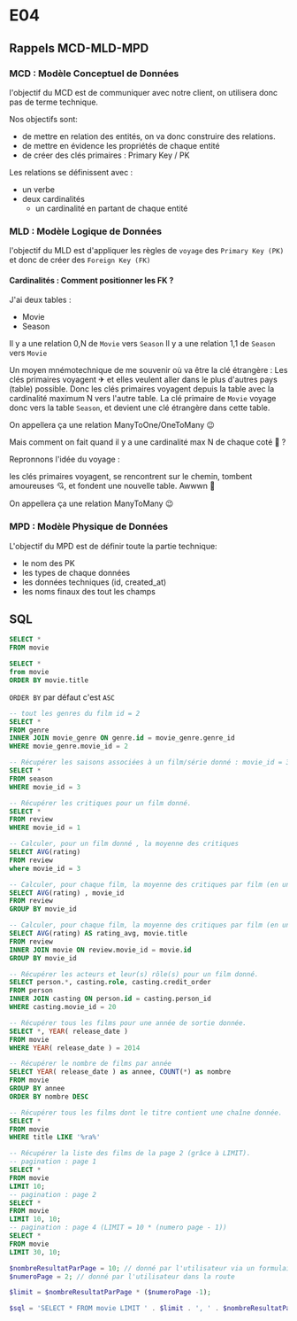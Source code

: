# E04

## Rappels MCD-MLD-MPD

### MCD : Modèle Conceptuel de Données

l'objectif du MCD est de communiquer avec notre client, on utilisera donc pas de terme technique.

Nos objectifs sont:

* de mettre en relation des entités, on va donc construire des relations.
* de mettre en évidence les propriétés de chaque entité
* de créer des clés primaires : Primary Key / PK

Les relations se définissent avec :

* un verbe
* deux cardinalités
  * un cardinalité en partant de chaque entité

### MLD : Modèle Logique de Données

l'objectif du MLD est d'appliquer les règles de `voyage` des  `Primary Key (PK)` et donc de créer des `Foreign Key (FK)`

#### Cardinalités : Comment positionner les FK ?

J'ai deux tables :

* Movie
* Season

Il y a une relation 0,N de `Movie` vers `Season`
Il y a une relation 1,1 de `Season` vers `Movie`

Un moyen mnémotechnique de me souvenir où va être la clé étrangère :
Les clés primaires voyagent ✈ et elles veulent aller dans le plus d'autres pays (table) possible.
Donc les clés primaires voyagent depuis la table avec la cardinalité maximum N vers l'autre table.
La clé primaire de `Movie` voyage donc vers la table `Season`, et devient une clé étrangère dans cette table.

On appellera ça une relation ManyToOne/OneToMany 😉

Mais comment on fait quand il y a une cardinalité max N de chaque coté 🤔 ?

Repronnons l'idée du voyage :

les clés primaires voyagent, se rencontrent sur le chemin, tombent amoureuses 💘, et fondent une nouvelle table. Awwwn 🤗

On appellera ça une relation ManyToMany 😉

### MPD : Modèle Physique de Données

L'objectif du MPD est de définir toute la partie technique:

* le nom des PK
* les types de chaque données
* les données techniques (id, created_at)
* les noms finaux des tout les champs

## SQL

```sql
SELECT * 
FROM movie
```

```sql
SELECT * 
from movie 
ORDER BY movie.title
```

`ORDER BY` par défaut c'est `ASC`

```sql
-- tout les genres du film id = 2
SELECT *
FROM genre
INNER JOIN movie_genre ON genre.id = movie_genre.genre_id
WHERE movie_genre.movie_id = 2
```

```sql
-- Récupérer les saisons associées à un film/série donné : movie_id = 3
SELECT *
FROM season
WHERE movie_id = 3
```

```sql
-- Récupérer les critiques pour un film donné.
SELECT *
FROM review
WHERE movie_id = 1
```

```sql
-- Calculer, pour un film donné , la moyenne des critiques 
SELECT AVG(rating) 
FROM review
where movie_id = 3
```

```sql
-- Calculer, pour chaque film, la moyenne des critiques par film (en une seule requête).
SELECT AVG(rating) , movie_id
FROM review
GROUP BY movie_id
```

```sql
-- Calculer, pour chaque film, la moyenne des critiques par film (en une seule requête).
SELECT AVG(rating) AS rating_avg, movie.title
FROM review
INNER JOIN movie ON review.movie_id = movie.id
GROUP BY movie_id
```

```sql
-- Récupérer les acteurs et leur(s) rôle(s) pour un film donné.
SELECT person.*, casting.role, casting.credit_order
FROM person
INNER JOIN casting ON person.id = casting.person_id
WHERE casting.movie_id = 20
```

```sql
-- Récupérer tous les films pour une année de sortie donnée.
SELECT *, YEAR( release_date )
FROM movie
WHERE YEAR( release_date ) = 2014
```

```sql
-- Récupérer le nombre de films par année
SELECT YEAR( release_date ) as annee, COUNT(*) as nombre
FROM movie
GROUP BY annee
ORDER BY nombre DESC
```

```sql
-- Récupérer tous les films dont le titre contient une chaîne donnée.
SELECT *
FROM movie
WHERE title LIKE '%ra%'
```

```sql
-- Récupérer la liste des films de la page 2 (grâce à LIMIT).
-- pagination : page 1
SELECT *
FROM movie
LIMIT 10;
-- pagination : page 2
SELECT *
FROM movie
LIMIT 10, 10;
-- pagination : page 4 (LIMIT = 10 * (numero page - 1))
SELECT *
FROM movie
LIMIT 30, 10;
```

```php
$nombreResultatParPage = 10; // donné par l'utilisateur via un formulaire (liste déroulante)
$numeroPage = 2; // donné par l'utilisateur dans la route

$limit = $nombreResultatParPage * ($numeroPage -1);

$sql = 'SELECT * FROM movie LIMIT ' . $limit . ', ' . $nombreResultatParPage . ';';
```
